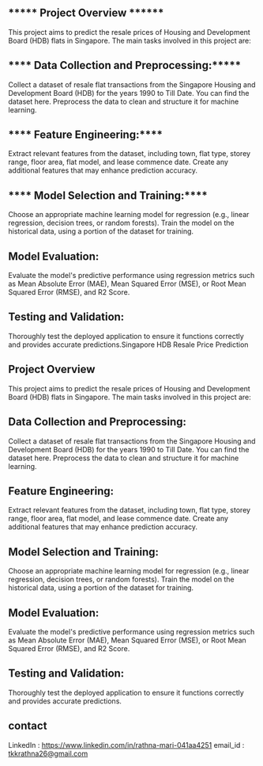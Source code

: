 

## ***** Project Overview ******
This project aims to predict the resale prices of Housing and Development Board (HDB) flats in Singapore. The main tasks involved in this project are:

## **** Data Collection and Preprocessing:*****
Collect a dataset of resale flat transactions from the Singapore Housing and Development Board (HDB) for the years 1990 to Till Date. You can find the dataset here.
Preprocess the data to clean and structure it for machine learning.

## **** Feature Engineering:****
Extract relevant features from the dataset, including town, flat type, storey range, floor area, flat model, and lease commence date.
Create any additional features that may enhance prediction accuracy.

## **** Model Selection and Training:****
Choose an appropriate machine learning model for regression (e.g., linear regression, decision trees, or random forests).
Train the model on the historical data, using a portion of the dataset for training.

## ****Model Evaluation:****
Evaluate the model's predictive performance using regression metrics such as Mean Absolute Error (MAE), Mean Squared Error (MSE), or Root Mean Squared Error (RMSE), and R2 Score.

## ****Testing and Validation:****
Thoroughly test the deployed application to ensure it functions correctly and provides accurate predictions.Singapore HDB Resale Price Prediction

## ****Project Overview****
This project aims to predict the resale prices of Housing and Development Board (HDB) flats in Singapore. The main tasks involved in this project are:

##  ****Data Collection and Preprocessing:****
Collect a dataset of resale flat transactions from the Singapore Housing and Development Board (HDB) for the years 1990 to Till Date. You can find the dataset here.
Preprocess the data to clean and structure it for machine learning.

## ****Feature Engineering:****
Extract relevant features from the dataset, including town, flat type, storey range, floor area, flat model, and lease commence date.
Create any additional features that may enhance prediction accuracy.

## ****Model Selection and Training:****
Choose an appropriate machine learning model for regression (e.g., linear regression, decision trees, or random forests).
Train the model on the historical data, using a portion of the dataset for training.

## ****Model Evaluation:****
Evaluate the model's predictive performance using regression metrics such as Mean Absolute Error (MAE), Mean Squared Error (MSE), or Root Mean Squared Error (RMSE), and R2 Score.

## ****Testing and Validation:****

Thoroughly test the deployed application to ensure it functions correctly and provides accurate predictions.

## contact

LinkedIn : https://www.linkedin.com/in/rathna-mari-041aa4251 
email_id : tkkrathna26@gmail.com
